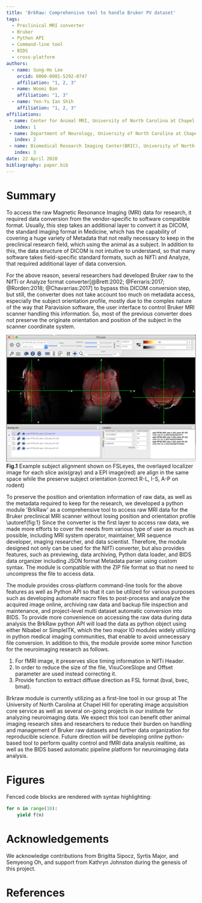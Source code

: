 ```yaml
---
title: 'BrkRaw: Comprehensive tool to handle Bruker PV dataset'
tags:
  - Preclinical MRI converter
  - Bruker
  - Python API
  - Command-line tool
  - BIDS
  - cross-platform
authors:
  - name: Sung-Ho Lee
    orcid: 0000-0001-5292-0747
    affiliation: "1, 2, 3"
  - name: Woomi Ban
    affiliation: "1, 3"
  - name: Yen-Yu Ian Shih
    affiliation: "1, 2, 3"
affiliations:
 - name: Center for Animal MRI, University of North Carolina at Chapel Hill
   index: 1
 - name: Department of Neurology, University of North Carolina at Chapel Hill
   index: 2
 - name: Biomedical Research Imaging Center(BRIC), University of North Carolina at Chapel Hill 
   index: 3
date: 22 April 2020
bibliography: paper.bib
---
```


# Summary
To access the raw Magnetic Resonance Imaging (MRI) data for research, 
it required data conversion from the vendor-specific to software compatible format.
Usually, this step takes an additional layer to convert it as DICOM, 
the standard imaging format in Medicine, which has the capability of covering 
a huge variety of Metadata that not really necessary to keep in the preclinical research field, 
which using the animal as a subject. In addition to this, the data structure 
of DICOM is not intuitive to understand, so that many software takes field-specific standard formats, 
such as NifTi and Analyze, that required additional layer of data conversion.

For the above reason, several researchers had developed Bruker raw to the NifTi or 
Analyze format converter[@Brett:2002; @Ferraris:2017; @Rorden:2018; @Chavarrias:2017]
to bypass this DICOM conversion step, but still, the converter does not take account too much on metadata access, 
especially the subject orientation profile, mostly due to the complex nature of the way that Paravision software, 
the user interface to control Bruker MRI scanner handling this information. 
So, most of the previous converter does not preserve the originate orientation and 
position of the subject in the scanner coordinate system.

![Figure 1. Example of converted image alignment on Fsleye.\label{fig:1}](imgs/brkraw_alignment.png)
**Fig.1** Example subject alignment shown on FSLeyes, the overlayed localizer image for each slice axis(gray) and a EPI image(red) are align in the same space while the preserve subject orientation (correct R-L, I-S, A-P on rodent)

To preserve the position and orientation information of raw data, as well as the metadata 
required to keep for the research, we developed a python module 'BrkRaw' as a comprehensive tool 
to access raw MRI data for the Bruker preclinical MRI scanner without losing position and orientation profile \autoref{fig:1}
Since the converter is the first layer to access raw data, we made more efforts 
to cover the needs from various type of user as much as possible, 
including MRI system operator, maintainer, MR sequence developer, imaging researcher, and data scientist.
Therefore, the module designed not only can be used for the NifTi converter, 
but also provides features, such as previewing, data archiving, Python data loader, 
and BIDS data organizer including JSON format Metadata parser using custom syntax.
The module is compatible with the ZIP file format so that no need to uncompress the file to access data.

The module provides cross-platform command-line tools for the above features as well as Python API 
so that it can be utilized for various purposes such as developing automate macro files to post-process 
and analyze the acquired image online, archiving raw data and backup file inspection and maintenance, 
and project-level multi dataset automatic conversion into BIDS. 
To provide more convenience on accessing the raw data during data analysis the BrkRaw python API will load 
the data as python object using either Nibabel or SimpleITK, which the two major IO modules widely utilizing 
in python medical imaging communities, that enable to avoid unnecessary file conversion.
In addition to this, the module provide some minor function for the neuroimaging research as follows.
1) For fMRI image, it preserves slice timing information in NifTi Header.
2) In order to reduce the size of the file, VisuCoreSlope and Offset parameter are used instead correcting it.
3) Provide function to extract diffuse direction as FSL format (bval, bvec, bmat).

Brkraw module is currently utilizing as a first-line tool in our group at The University of North Carolina at 
Chapel Hill for operating image acquisition core service as well as several on-going projects in our institute 
for analyzing neuroimaging data. We expect this tool can benefit other animal imaging research sites and researchers 
to reduce their burden on handling and management of Bruker raw datasets and further data organization 
for reproducible science. Future direction will be developing online python-based tool to perform quality control
and fMRI data analysis realtime, as well as the BIDS based automatic pipeline platform for neuroimaging data analysis.

# Figures


Fenced code blocks are rendered with syntax highlighting:
```python
for n in range(10):
    yield f(n)
```	

# Acknowledgements

We acknowledge contributions from Brigitta Sipocz, Syrtis Major, and Semyeong
Oh, and support from Kathryn Johnston during the genesis of this project.

# References